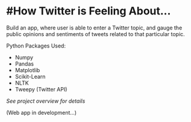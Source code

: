 # #How Twitter is Feeling About...

Build an app, where user is able to enter a Twitter topic, and gauge the public opinions and sentiments of tweets related to that particular topic.

Python Packages Used:
- Numpy
- Pandas
- Matplotlib
- Scikit-Learn
- NLTK
- Tweepy (Twitter API)

*See project overview for details*

(Web app in development...)
